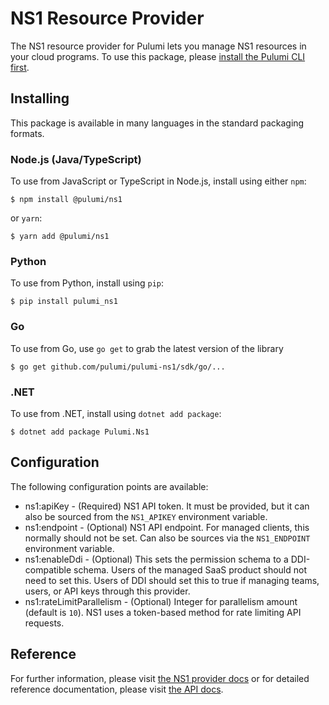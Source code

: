 # NS1 Resource Provider

The NS1 resource provider for Pulumi lets you manage NS1
resources in your cloud programs. To use this package, please [install the
Pulumi CLI first](https://pulumi.io/).

## Installing

This package is available in many languages in the standard packaging formats.

### Node.js (Java/TypeScript)

To use from JavaScript or TypeScript in Node.js, install using either `npm`:

    $ npm install @pulumi/ns1

or `yarn`:

    $ yarn add @pulumi/ns1

### Python

To use from Python, install using `pip`:

    $ pip install pulumi_ns1

### Go

To use from Go, use `go get` to grab the latest version of the library

    $ go get github.com/pulumi/pulumi-ns1/sdk/go/...

### .NET

To use from .NET, install using `dotnet add package`:

    $ dotnet add package Pulumi.Ns1

## Configuration

The following configuration points are available:

* ns1:apiKey - (Required) NS1 API token. It must be provided, but it can also be sourced from the `NS1_APIKEY` 
  environment variable.
* ns1:endpoint - (Optional) NS1 API endpoint. For managed clients, this normally should not be set. Can also be sources
  via the `NS1_ENDPOINT` environment variable.
* ns1:enableDdi - (Optional) This sets the permission schema to a DDI-compatible schema. Users of the managed SaaS 
  product should not need to set this. Users of DDI should set this to true if managing teams, users, or API 
  keys through this provider.
* ns1:rateLimitParallelism - (Optional) Integer for parallelism amount (default is `10`). NS1 uses a token-based method
  for rate limiting API requests.

## Reference

For further information, please visit [the NS1 provider docs](https://www.pulumi.com/docs/intro/cloud-providers/ns1) 
or for detailed reference documentation, please visit [the API docs](https://www.pulumi.com/docs/reference/pkg/ns1).
